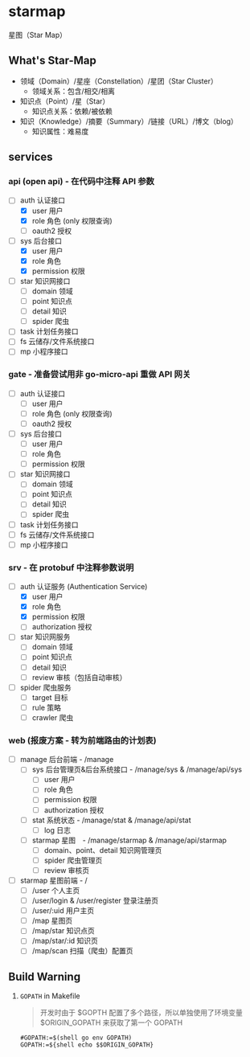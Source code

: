# starmap

星图（Star Map）

## What's Star-Map

+ 领域（Domain）/星座（Constellation）/星团（Star Cluster）
    + 领域关系：包含/相交/相离
+ 知识点（Point）/星（Star）
    + 知识点关系：依赖/被依赖
+ 知识（Knowledge）/摘要（Summary）/链接（URL）/博文（blog）
    + 知识属性：难易度

## services

### api (open api) - 在代码中注释 API 参数

+ [ ] auth 认证接口
    + [x] user 用户
    + [x] role 角色 (only 权限查询)
    + [ ] oauth2 授权
+ [ ] sys 后台接口
    + [x] user 用户
    + [x] role 角色
    + [x] permission 权限
+ [ ] star 知识网接口
    + [ ] domain 领域
    + [ ] point 知识点
    + [ ] detail 知识
    + [ ] spider 爬虫
+ [ ] task 计划任务接口
+ [ ] fs 云储存/文件系统接口
+ [ ] mp 小程序接口

### gate - 准备尝试用非 go-micro-api 重做 API 网关

+ [ ] auth 认证接口
    + [ ] user 用户
    + [ ] role 角色 (only 权限查询)
    + [ ] oauth2 授权
+ [ ] sys 后台接口
    + [ ] user 用户
    + [ ] role 角色
    + [ ] permission 权限
+ [ ] star 知识网接口
    + [ ] domain 领域
    + [ ] point 知识点
    + [ ] detail 知识
    + [ ] spider 爬虫
+ [ ] task 计划任务接口
+ [ ] fs 云储存/文件系统接口
+ [ ] mp 小程序接口

### srv - 在 protobuf 中注释参数说明

+ [ ] auth 认证服务 (Authentication Service)
    + [x] user 用户
    + [x] role 角色
    + [x] permission 权限
    + [ ] authorization 授权
+ [ ] star 知识网服务
    + [ ] domain 领域
    + [ ] point 知识点
    + [ ] detail 知识
    + [ ] review 审核（包括自动审核）
+ [ ] spider 爬虫服务
    + [ ] target 目标
    + [ ] rule 策略
    + [ ] crawler 爬虫

### web (报废方案 - 转为前端路由的计划表)

+ [ ] manage 后台前端 - /manage
    + [ ] sys 后台管理页&后台系统接口 - /manage/sys & /manage/api/sys
        + [ ] user 用户
        + [ ] role 角色
        + [ ] permission 权限
        + [ ] authorization 授权
    + [ ] stat 系统状态 - /manage/stat & /manage/api/stat
        + [ ] log 日志
    + [ ] starmap 星图　- /manage/starmap & /manage/api/starmap
        + [ ] domain、point、detail 知识网管理页
        + [ ] spider 爬虫管理页
        + [ ] review 审核页
+ [ ] starmap 星图前端 - /
    + [ ] /user 个人主页
    + [ ] /user/login & /user/register 登录注册页
    + [ ] /user/:uid 用户主页
    + [ ] /map 星图页
    + [ ] /map/star 知识点页
    + [ ] /map/star/:id 知识页
    + [ ] /map/scan 扫描（爬虫）配置页

## Build Warning

1. `GOPATH` in Makefile
    > 开发时由于 $GOPTH 配置了多个路径，所以单独使用了环境变量 $ORIGIN_GOPATH 来获取了第一个 GOPATH
    ```
    #GOPATH:=$(shell go env GOPATH)
    GOPATH:=${shell echo $$ORIGIN_GOPATH}
    ```

